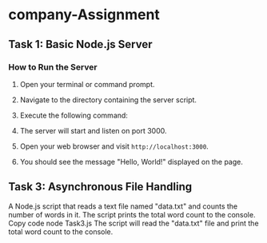 # company-Assignment

## Task 1: Basic Node.js Server

### How to Run the Server

1. Open your terminal or command prompt.
2. Navigate to the directory containing the server script.
3. Execute the following command:

4. The server will start and listen on port 3000.
5. Open your web browser and visit `http://localhost:3000`.
6. You should see the message "Hello, World!" displayed on the page.


## Task 3: Asynchronous File Handling
A Node.js script that reads a text file named "data.txt" and counts the number of words in it. The script prints the total word count to the console.
Copy code
node Task3.js
The script will read the "data.txt" file and print the total word count to the console.
